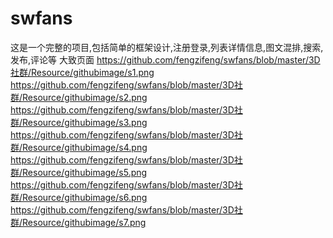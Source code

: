 # swfans
这是一个完整的项目,包括简单的框架设计,注册登录,列表详情信息,图文混排,搜索,发布,评论等
大致页面
https://github.com/fengzifeng/swfans/blob/master/3D社群/Resource/githubimage/s1.png
https://github.com/fengzifeng/swfans/blob/master/3D社群/Resource/githubimage/s2.png
https://github.com/fengzifeng/swfans/blob/master/3D社群/Resource/githubimage/s3.png
https://github.com/fengzifeng/swfans/blob/master/3D社群/Resource/githubimage/s4.png
https://github.com/fengzifeng/swfans/blob/master/3D社群/Resource/githubimage/s5.png
https://github.com/fengzifeng/swfans/blob/master/3D社群/Resource/githubimage/s6.png
https://github.com/fengzifeng/swfans/blob/master/3D社群/Resource/githubimage/s7.png
